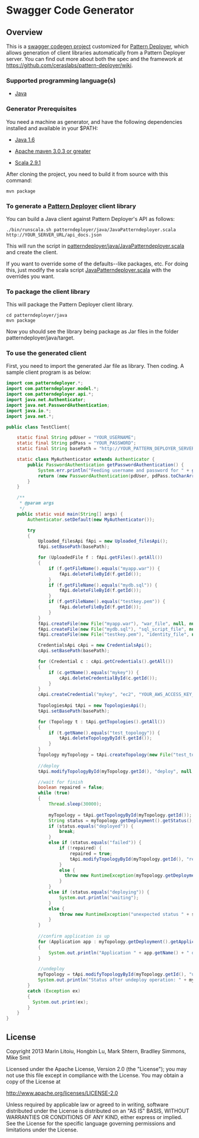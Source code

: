 # Swagger Code Generator

## Overview
This is a [swagger codegen project](https://github.com/wordnik/swagger-codegen) customized for [Pattern Deployer](https://github.com/ceraslabs/pattern-deployer), which allows generation of client libraries automatically from a 
Pattern Deployer server.  You can find out more about both the spec and the framework at https://github.com/ceraslabs/pattern-deployer/wiki.  

### Supported programming language(s)

* [Java](http://java.oracle.com)

### Generator Prerequisites
You need a machine as generator, and have the following dependencies installed and available in your $PATH:

* [Java 1.6](http://java.oracle.com)

* [Apache maven 3.0.3 or greater](http://maven.apache.org/)

* [Scala 2.9.1](http://www.scala-lang.org)

After cloning the project, you need to build it from source with this command:

```
mvn package
```

### To generate a [Pattern Deployer](https://github.com/ceraslabs/pattern-deployer) client library
You can build a Java client against Pattern Deployer's API as follows:

```
./bin/runscala.sh patterndeployer/java/JavaPatterndeployer.scala http://YOUR_SERVER_URL/api_docs.json
```

This will run the script in [patterndeployer/java/JavaPatterndeployer.scala](https://github.com/ceraslabs/swagger-codegen/blob/master/patterndeployer/java/JavaPatterndeployer.scala) and create the client.

If you want to override some of the defaults--like packages, etc.  For doing this, just modify the scala
script [JavaPatterndeployer.scala](https://github.com/ceraslabs/swagger-codegen/blob/master/patterndeployer/java/JavaPatterndeployer.scala) with the overrides you want.

### To package the client library

This will package the Pattern Deployer client library.  

```
cd patterndeployer/java
mvn package
```

Now you should see the library being package as Jar files in the folder patterndeployer/java/target.

### To use the generated client

First, you need to import the generated Jar file as library. Then coding. A sample client program is as below:

```java
import com.patterndeployer.*;
import com.patterndeployer.model.*;
import com.patterndeployer.api.*;
import java.net.Authenticator;
import java.net.PasswordAuthentication;
import java.io.*;
import java.net.*;

public class TestClient{

    static final String pdUser = "YOUR_USERNAME";
    static final String pdPass = "YOUR_PASSWORD";
    static final String basePath = "http://YOUR_PATTERN_DEPLOYER_SERVER/api";

    static class MyAuthenticator extends Authenticator {
        public PasswordAuthentication getPasswordAuthentication() {
            System.err.println("Feeding username and password for " + getRequestingScheme());
            return (new PasswordAuthentication(pdUser, pdPass.toCharArray()));
        }
    }

	/**
	 * @param args
	 */
	public static void main(String[] args) {
		Authenticator.setDefault(new MyAuthenticator());

		try 
		{		
			Uploaded_filesApi fApi = new Uploaded_filesApi();
			fApi.setBasePath(basePath);

			for (UploadedFile f : fApi.getFiles().getAll())
			{
				if (f.getFileName().equals("myapp.war")) {
					fApi.deleteFileById(f.getId());
				}
				if (f.getFileName().equals("mydb.sql")) {
					fApi.deleteFileById(f.getId());
				}
				if (f.getFileName().equals("testkey.pem")) {
					fApi.deleteFileById(f.getId());
				}
			}
			fApi.createFile(new File("myapp.war"), "war_file", null, null, null);
			fApi.createFile(new File("mydb.sql"), "sql_script_file", null, null, null);
			fApi.createFile(new File("testkey.pem"), "identity_file", null, "YOUR_KEY_PAIR_ID", "ec2");

			CredentialsApi cApi = new CredentialsApi();
			cApi.setBasePath(basePath);

			for (Credential c : cApi.getCredentials().getAll())
			{
				if (c.getName().equals("mykey")) {
					cApi.deleteCredentialById(c.getId());
				}
			}
			cApi.createCredential("mykey", "ec2", "YOUR_AWS_ACCESS_KEY_ID", "YOUR_AWS_SECRET_ACCESS_KEY", null, null, null, null);
			
			TopologiesApi tApi = new TopologiesApi();
			tApi.setBasePath(basePath);

			for (Topology t : tApi.getTopologies().getAll())
			{
				if (t.getName().equals("test_topology")) {
					tApi.deleteTopologyById(t.getId());
				}
			}
			Topology myTopology = tApi.createTopology(new File("test_topology.xml"), null, null, null);
			
			//deploy
			tApi.modifyTopologyById(myTopology.getId(), "deploy", null, null);

			//wait for finish
			boolean repaired = false;
			while (true)
			{
				Thread.sleep(30000);
				
				myTopology = tApi.getTopologyById(myTopology.getId());
				String status = myTopology.getDeployment().getStatus();
				if (status.equals("deployed")) {
					break;
				}
				else if (status.equals("failed")) {
					if (!repaired) {
						repaired = true;
						tApi.modifyTopologyById(myTopology.getId(), "repair", null, null);
					}
					else {
					  throw new RuntimeException(myTopology.getDeployment().getError());
					}
				}
				else if (status.equals("deploying")) {
					System.out.println("waiting");
				}
				else {
					throw new RuntimeException("unexpected status " + status);
				}
			}
			
			//confirm application is up
			for (Application app : myTopology.getDeployment().getApplications())
			{
				System.out.println("Application " + app.getName() + " deployed in " + app.getUrl());
			}

			//undeploy
			myTopology = tApi.modifyTopologyById(myTopology.getId(), "undeploy", null, null);
			System.out.println("Status after undeploy operation: " + myTopology.getDeployment().getStatus());
		} 
		catch (Exception ex)
		{
		  System.out.print(ex);
		}
	}
}
```

License
-------

Copyright 2013 Marin Litoiu, Hongbin Lu, Mark Shtern, Bradlley Simmons, Mike Smit

Licensed under the Apache License, Version 2.0 (the "License");
you may not use this file except in compliance with the License.
You may obtain a copy of the License at

  http://www.apache.org/licenses/LICENSE-2.0

Unless required by applicable law or agreed to in writing, software
distributed under the License is distributed on an "AS IS" BASIS,
WITHOUT WARRANTIES OR CONDITIONS OF ANY KIND, either express or implied.
See the License for the specific language governing permissions and
limitations under the License.
